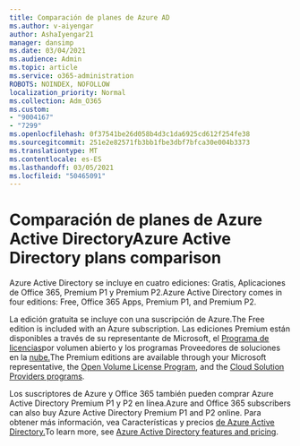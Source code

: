 ```yaml
---
title: Comparación de planes de Azure AD
ms.author: v-aiyengar
author: AshaIyengar21
manager: dansimp
ms.date: 03/04/2021
ms.audience: Admin
ms.topic: article
ms.service: o365-administration
ROBOTS: NOINDEX, NOFOLLOW
localization_priority: Normal
ms.collection: Adm_O365
ms.custom:
- "9004167"
- "7299"
ms.openlocfilehash: 0f37541be26d058b4d3c1da6925cd612f254fe38
ms.sourcegitcommit: 251e2e82571fb3bb1fbe3dbf7bfca30e004b3373
ms.translationtype: MT
ms.contentlocale: es-ES
ms.lasthandoff: 03/05/2021
ms.locfileid: "50465091"
---
```

# <a name="azure-active-directory-plans-comparison"></a><span data-ttu-id="c22a7-102">Comparación de planes de Azure Active Directory</span><span class="sxs-lookup"><span data-stu-id="c22a7-102">Azure Active Directory plans comparison</span></span>

<span data-ttu-id="c22a7-103">Azure Active Directory se incluye en cuatro ediciones: Gratis, Aplicaciones de Office 365, Premium P1 y Premium P2.</span><span class="sxs-lookup"><span data-stu-id="c22a7-103">Azure Active Directory comes in four editions: Free, Office 365 Apps, Premium P1, and Premium P2.</span></span>

<span data-ttu-id="c22a7-104">La edición gratuita se incluye con una suscripción de Azure.</span><span class="sxs-lookup"><span data-stu-id="c22a7-104">The Free edition is included with an Azure subscription.</span></span> <span data-ttu-id="c22a7-105">Las ediciones Premium están disponibles a través de su representante de Microsoft, el [Programa de licencias](https://go.microsoft.com/fwlink/?linkid=2110873)por volumen abierto y los programas Proveedores de soluciones en la [nube.](https://go.microsoft.com/fwlink/?LinkId=614968&clcid=0x409)</span><span class="sxs-lookup"><span data-stu-id="c22a7-105">The Premium editions are available through your Microsoft representative, the [Open Volume License Program](https://go.microsoft.com/fwlink/?linkid=2110873), and the [Cloud Solution Providers programs](https://go.microsoft.com/fwlink/?LinkId=614968&clcid=0x409).</span></span>

<span data-ttu-id="c22a7-106">Los suscriptores de Azure y Office 365 también pueden comprar Azure Active Directory Premium P1 y P2 en línea.</span><span class="sxs-lookup"><span data-stu-id="c22a7-106">Azure and Office 365 subscribers can also buy Azure Active Directory Premium P1 and P2 online.</span></span> <span data-ttu-id="c22a7-107">Para obtener más información, vea Características y precios [de Azure Active Directory.](https://go.microsoft.com/fwlink/?linkid=2081447)</span><span class="sxs-lookup"><span data-stu-id="c22a7-107">To learn more, see [Azure Active Directory features and pricing](https://go.microsoft.com/fwlink/?linkid=2081447).</span></span>
